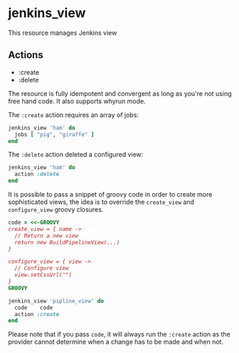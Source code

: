 # jenkins_view

This resource manages Jenkins view

## Actions

- :create
- :delete

The resource is fully idempotent and convergent as long as you're not using free hand code. It also supports whyrun mode.

The `:create` action requires an array of jobs:

```ruby
jenkins_view 'ham' do
  jobs [ "pig", "giraffe" ]
end
```

The `:delete` action deleted a configured view:

```ruby
jenkins_view 'ham' do
  action :delete
end
```

It is possible to pass a snippet of groovy code in order to create more sophisticated views, the idea is to override the `create_view` and `configure_view` groovy closures.

```ruby
code = <<-GROOVY
create_view = { name ->
  // Return a new view
  return new BuildPipelineView(...)
}

configure_view = { view ->
  // Configure view
  view.setCssUrl("")
}
GROOVY

jenkins_view 'pipline_view' do
  code    code
  action :create
end
```

Please note that if you pass `code`, it will always run the `:create` action as the provider cannot determine when a change has to be made and when not.
